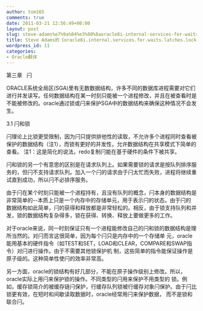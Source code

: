 ```yaml
---
author: tom165
comments: true
date: 2011-03-21 12:56:49+00:00
layout: post
slug: steve-adams%e7%9a%84%e3%80%8aoracle8i-internal-services-for-waits-latches-locks%e3%80%8b-%e7%ac%ac%e4%b8%89%e7%ab%a0-%e9%97%a93-1-%e9%97%a9%e5%92%8c%e9%94%81
title: Steve Adams的《oracle8i.internal.services.for.waits.latches.locks》-第三章 闩3.1 闩和锁
wordpress_id: 11
categories:
- Oracle翻译
---
```


第三章   闩

ORACLE系统全局区(SGA)里有无数数据结构，许多不同的数据库进程需要对它们进行并发读写。任何数据结构在某一时刻只能被一个进程修改，并且在被查看时是不能被修改的。oracle通过锁或闩来保护SGA中的数据结构来确保这种情况不会发生。

3.1 闩和锁

闩理论上比锁更受限制，因为闩只提供排他性的读取，不允许多个进程同时查看被保护的数据结构（注1），而锁有更好的并发性，允许数据结构在共享模式下简单的查看。
注1：这是简化的说法，redo复制闩能在基于硬件的条件下被共享。<!-- more -->

闩和锁的另一个有意思的区别是在请求队列上。如果需要锁的请求是按队列排序服务的，但闩不支持请求队列。加入一个闩的请求由于闩太忙而失败，进程将继续重试直到成功，所以闩不必排序服务。

由于闩在某个时刻只能被一个进程持有，且没有队列的概念，闩本身的数据结构是非常简单的--本质上只是一个内存中的存储单元，用于表示闩的状态。由于闩的 数据结构如此简单，闩的获得和释放都是非常轻松的。相反，由于锁支持队列和并发，锁的数据结构复杂得多，锁在获得、转换、释放上要做更多的工作。

对于oracle来说，同一时刻保证只有一个进程能修改自己的闩和锁的数据结构是理所当然的。对闩而言这很简单，因为每个闩只是内存中的一个存储单 元，oracle能用基本的硬件指令（如TEST和SET，LOAD和CLEAR，COMPARE和SWAP指令）对闩进行操作。由于不需要其他锁保护机 制，这些简单的指令能保证操作是原子级的。这种简单性使闩的效率非常高。

另一方面，oracle的锁结构有好几部分，不能在原子操作级别上修改。所以，oracle实际上用闩来保护锁的操作。不同类型的闩用来保护不用类型的 锁。例如，缓存锁简介的被缓存链闩保护，行缓存队列锁被行缓存对象闩保护。由于闩比锁更有效，在短时和间歇读取数据时，oracle经常用闩来保护数据， 而不是锁和联合闩。
